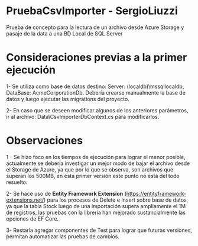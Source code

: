 # PruebaCsvImporter - SergioLiuzzi
Prueba de concepto para la lectura de un archivo desde Azure Storage y pasaje de la data a una BD Local de SQL Server

# Consideraciones previas a la primer ejecución

1- Se utiliza como base de datos destino: Server: (localdb)\mssqllocaldb, DataBase: AcmeCorporationDb. Debería crearse manualmente la base de datos y luego ejecutar las migrations del proyecto.

2- En caso que se deseen modificar algunos de los anteriores parámetros, ir al archivo: Data\CsvImporterDbContext.cs para modificarlos.

# Observaciones

1 - Se hizo foco en los tiempos de ejecución para lograr el menor posible, actualmente se debería investigar un mejor modo de bajar el archivo desde el Storage de Azure, ya que por lo que se observa, son archivos que superan los 500MB, en ésta primer versión este punto no está del todo resuelto.

2- Se hace uso de <strong>Entity Framework Extension</strong> (https://entityframework-extensions.net/) para los procesos de Delete e Insert sobre base de datos, ya que la tabla Stock luego de una importación supera ampliamente el 1M de registros, las pruebas con la librería han mejorado sustancialmente las opciones de EF Core.

3- Restaría agregar componentes de Test para lograr que futuras versiones, permitan automatizar las pruebas de cambios.
